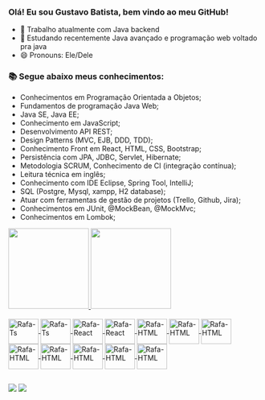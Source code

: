 ### Olá! Eu sou Gustavo Batista, bem vindo ao meu GitHub!

- 🔭 Trabalho atualmente com Java backend
- 🌱 Estudando recentemente Java avançado e programação web voltado pra java
- 😄 Pronouns: Ele/Dele

### 📚 Segue abaixo meus conhecimentos:
- Conhecimentos em Programação Orientada a Objetos;
- Fundamentos de programação Java Web; 
- Java SE, Java EE;
- Conhecimento em JavaScript;
- Desenvolvimento API REST;
- Design Patterns (MVC, EJB, DDD, TDD); 
- Conhecimento Front em React, HTML, CSS, Bootstrap; 
- Persistência com JPA, JDBC, Servlet, Hibernate;
- Metodologia SCRUM, Conhecimento de CI (integração contínua);
- Leitura técnica em inglês;
- Conhecimento com IDE Eclipse, Spring Tool, IntelliJ;
- SQL (Postgre, Mysql, xampp, H2 database);
- Atuar com ferramentas de gestão de projetos (Trello, Github, Jira);
- Conhecimentos em JUnit, @MockBean, @MockMvc;
- Conhecimentos em Lombok;

<div>
  <a href="https://beacons.ai/GuhhDev">
  <img height="160em" src="https://github-readme-stats.vercel.app/api?username=GuhhDev&show_icons=true&theme=gruvbox&include_all_commits=true&count_private=true"/>
  <img height="160em" src="https://github-readme-stats.vercel.app/api/top-langs/?username=GuhhDev&layout=compact&langs_count=7&theme=gruvbox"/>
</div>
<div style="display: inline_block"><br>
  <img align="center" alt="Rafa-Ts" height="50" width="60" src="https://cdn.jsdelivr.net/gh/devicons/devicon/icons/java/java-original-wordmark.svg" />
  <img align="center" alt="Rafa-Ts" height="50" width="60" src="https://cdn.jsdelivr.net/gh/devicons/devicon/icons/postgresql/postgresql-original.svg">
  <img align="center" alt="Rafa-React" height="50" width="60" src="https://cdn.jsdelivr.net/gh/devicons/devicon/icons/mysql/mysql-original.svg">
  <img align="center" alt="Rafa-React" height="50" width="60" src="https://cdn.jsdelivr.net/gh/devicons/devicon/icons/git/git-original.svg" />
  <img align="center" alt="Rafa-HTML" height="50" width="60" src="https://cdn.jsdelivr.net/gh/devicons/devicon/icons/spring/spring-original.svg">
  <img align="center" alt="Rafa-HTML" height="50" width="60" src="https://cdn.jsdelivr.net/gh/devicons/devicon/icons/tomcat/tomcat-original-wordmark.svg">
  <img align="center" alt="Rafa-HTML" height="50" width="60" src="https://cdn.jsdelivr.net/gh/devicons/devicon/icons/trello/trello-plain.svg">
  <img align="center" alt="Rafa-HTML" height="50" width="60" src="https://cdn.jsdelivr.net/gh/devicons/devicon/icons/html5/html5-original.svg" />
  <img align="center" alt="Rafa-HTML" height="50" width="60" src="https://cdn.jsdelivr.net/gh/devicons/devicon/icons/css3/css3-original.svg" />
  <img align="center" alt="Rafa-HTML" height="50" width="60" src="https://cdn.jsdelivr.net/gh/devicons/devicon/icons/typescript/typescript-original.svg" />
  <img align="center" alt="Rafa-HTML" height="50" width="60" src="https://cdn.jsdelivr.net/gh/devicons/devicon/icons/tortoisegit/tortoisegit-original.svg" />
  <img align="center" alt="Rafa-HTML" height="50" width="60" src="https://cdn.jsdelivr.net/gh/devicons/devicon/icons/jira/jira-original-wordmark.svg" />

</div>
  
  ##
<div> 
  <a href="https://www.instagram.com/guhhbatista77/" target="_blank"><img src="https://img.shields.io/badge/-Instagram-%23E4405F?style=for-the-badge&logo=instagram&logoColor=white" target="_blank"></a>
  <a href="https://www.linkedin.com/in/gustavo-batista-55439b157/" target="_blank"><img src="https://img.shields.io/badge/-LinkedIn-%230077B5?style=for-the-badge&logo=linkedin&logoColor=white" target="_blank"></a> 
  
  
</div>
